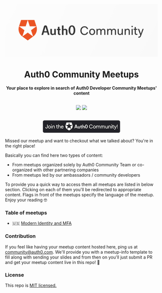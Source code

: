 <div align="center">
<br>
<img src="/Assets/Auth0_Community_Banner.png"
/>
<br/>
<h1>Auth0 Community Meetups</h1>
<strong>Your place to explore in search of Auth0 Developer Community Meetups' content</strong>
</div>
<br/>
<p align="center">
<img src="https://img.shields.io/badge/community-driven-brightgreen.svg"/>
<img src="https://img.shields.io/badge/License-MIT-green.svg"/>
</p>
<div align="center">
<br>
<a href="https://community.auth0.com/">
<img src="/Assets/join_auth0_community_badge.png"/>
</a>
</div>

Missed our meetup and want to checkout what we talked about? You're in the right place!

Basically you can find here two types of content:

* From meetups organized solely by Auth0 Community Team or co-organized with other partnering companies
* From meetups led by our ambassadors / community developers

To provide you a quick way to access them all meetups are listed in below section. Clicking on each of them you'll be redirected to appropriate content. Flags in front of the meetups specify the language of the meetup. Enjoy your reading 🤓

### Table of meetups

* 🇺🇸 [Modern Identity and MFA](https://github.com/auth0-community/meetups/tree/master/modern-identity-and-mfa) <br>

### Contribution

If you feel like having your meetup content hosted here, ping us at community@auth0.com. We'll provide you with a meetup-info template to fill along with sending your slides and from then on you'll just submit a PR and get your meetup content live in this repo! 🎉

### License

This repo is [MIT licensed.](https://github.com/auth0-community/meetups/blob/master/LICENSE)
